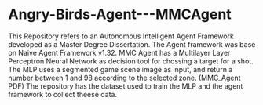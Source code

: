 # Angry-Birds-Agent---MMCAgent

This Repository refers to an Autonomous Intelligent Agent Framework developed as a Master Degree Dissertation.
The Agent framework was base on Naive Agent Framework v1.32.
MMC Agent has a Multilayer Layer Perceptron Neural Network as decision tool for chossing a target for a shot.
The MLP uses a segmented game scene image as input, and return a number between 1 and 98 according to the selected zone. (MMC_Agent PDF)
The repository has the dataset used to train the MLP and the agent framework to collect theese data.
